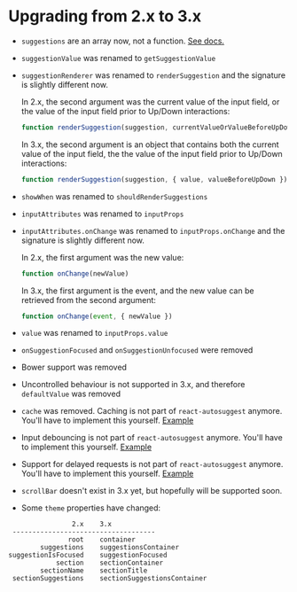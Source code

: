 # Upgrading from 2.x to 3.x

* `suggestions` are an array now, not a function. [See docs.](https://github.com/moroshko/react-autosuggest/blob/master/README.md#suggestionsProp)
* `suggestionValue` was renamed to `getSuggestionValue`
* `suggestionRenderer` was renamed to `renderSuggestion` and the signature is slightly
  different now.

  In 2.x, the second argument was the current value of the input field, or the
  value of the input field prior to Up/Down interactions:

  ```js
  function renderSuggestion(suggestion, currentValueOrValueBeforeUpDown)
  ```

  In 3.x, the second argument is an object that contains both the current value
  of the input field, the the value of the input field prior to Up/Down interactions:

  ```js
  function renderSuggestion(suggestion, { value, valueBeforeUpDown })
  ```
* `showWhen` was renamed to `shouldRenderSuggestions`
* `inputAttributes` was renamed to `inputProps`
* `inputAttributes.onChange` was renamed to `inputProps.onChange` and the signature is
  slightly different now.

  In 2.x, the first argument was the new value:

  ```js
  function onChange(newValue)
  ```

  In 3.x, the first argument is the event, and the new value can be retrieved
  from the second argument:

  ```js
  function onChange(event, { newValue })
  ```
* `value` was renamed to `inputProps.value`
* `onSuggestionFocused` and `onSuggestionUnfocused` were removed
* Bower support was removed
* Uncontrolled behaviour is not supported in 3.x, and therefore `defaultValue` was removed
* `cache` was removed. Caching is not part of `react-autosuggest` anymore. You'll have to implement this yourself. [Example](http://codepen.io/moroshko/pen/JGEmeX)
* Input debouncing is not part of `react-autosuggest` anymore. You'll have to implement this yourself. [Example](http://codepen.io/moroshko/pen/KVaGJE)
* Support for delayed requests is not part of `react-autosuggest` anymore. You'll have to implement this yourself. [Example](http://codepen.io/moroshko/pen/EPZpev)
* `scrollBar` doesn't exist in 3.x yet, but hopefully will be supported soon.
* Some `theme` properties have changed:

```
                2.x    3.x
 ------------------------------------
               root    container
        suggestions    suggestionsContainer
suggestionIsFocused    suggestionFocused
            section    sectionContainer
        sectionName    sectionTitle
 sectionSuggestions    sectionSuggestionsContainer
```
